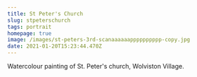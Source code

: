 ```yaml
---
title: St Peter's Church
slug: stpeterschurch
tags: portrait
homepage: true
image: /images/st-peters-3rd-scanaaaaaapppppppppp-copy.jpg
date: 2021-01-20T15:23:44.470Z
---
```

Watercolour painting of St. Peter's church, Wolviston Village.
